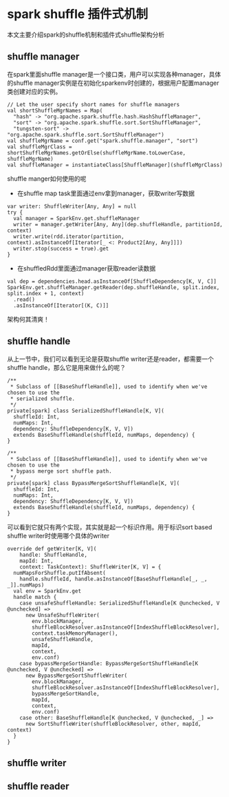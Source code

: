 # spark shuffle 插件式机制

本文主要介绍spark的shuffle机制和插件式shuffle架构分析

## shuffle manager

在spark里面shuffle manager是一个接口类，用户可以实现各种manager，具体的shuffle manager实例是在初始化sparkenv时创建的，根据用户配置manager类创建对应的实例。

``` 
// Let the user specify short names for shuffle managers
val shortShuffleMgrNames = Map(
  "hash" -> "org.apache.spark.shuffle.hash.HashShuffleManager",
  "sort" -> "org.apache.spark.shuffle.sort.SortShuffleManager",
  "tungsten-sort" -> "org.apache.spark.shuffle.sort.SortShuffleManager")
val shuffleMgrName = conf.get("spark.shuffle.manager", "sort")
val shuffleMgrClass = shortShuffleMgrNames.getOrElse(shuffleMgrName.toLowerCase, shuffleMgrName)
val shuffleManager = instantiateClass[ShuffleManager](shuffleMgrClass)
```

shuffle manger如何使用的呢

* 在shuffle map task里面通过env拿到manager，获取writer写数据

``` 
var writer: ShuffleWriter[Any, Any] = null
try {
  val manager = SparkEnv.get.shuffleManager
  writer = manager.getWriter[Any, Any](dep.shuffleHandle, partitionId, context)
  writer.write(rdd.iterator(partition, context).asInstanceOf[Iterator[_ <: Product2[Any, Any]]])
  writer.stop(success = true).get
}
```

* 在shuffledRdd里面通过manager获取reader读数据

``` 
val dep = dependencies.head.asInstanceOf[ShuffleDependency[K, V, C]]
SparkEnv.get.shuffleManager.getReader(dep.shuffleHandle, split.index, split.index + 1, context)
  .read()
  .asInstanceOf[Iterator[(K, C)]]
```

架构何其清爽！



## shuffle handle

从上一节中，我们可以看到无论是获取shuffle writer还是reader，都需要一个shuffle handle，那么它是用来做什么的呢？

``` 
/**
 * Subclass of [[BaseShuffleHandle]], used to identify when we've chosen to use the
 * serialized shuffle.
 */
private[spark] class SerializedShuffleHandle[K, V](
  shuffleId: Int,
  numMaps: Int,
  dependency: ShuffleDependency[K, V, V])
  extends BaseShuffleHandle(shuffleId, numMaps, dependency) {
}

/**
 * Subclass of [[BaseShuffleHandle]], used to identify when we've chosen to use the
 * bypass merge sort shuffle path.
 */
private[spark] class BypassMergeSortShuffleHandle[K, V](
  shuffleId: Int,
  numMaps: Int,
  dependency: ShuffleDependency[K, V, V])
  extends BaseShuffleHandle(shuffleId, numMaps, dependency) {
}
```



可以看到它就只有两个实现，其实就是起一个标识作用。用于标识sort based shuffle writer时使用哪个具体的writer

``` 
override def getWriter[K, V](
    handle: ShuffleHandle,
    mapId: Int,
    context: TaskContext): ShuffleWriter[K, V] = {
  numMapsForShuffle.putIfAbsent(
    handle.shuffleId, handle.asInstanceOf[BaseShuffleHandle[_, _, _]].numMaps)
  val env = SparkEnv.get
  handle match {
    case unsafeShuffleHandle: SerializedShuffleHandle[K @unchecked, V @unchecked] =>
      new UnsafeShuffleWriter(
        env.blockManager,
        shuffleBlockResolver.asInstanceOf[IndexShuffleBlockResolver],
        context.taskMemoryManager(),
        unsafeShuffleHandle,
        mapId,
        context,
        env.conf)
    case bypassMergeSortHandle: BypassMergeSortShuffleHandle[K @unchecked, V @unchecked] =>
      new BypassMergeSortShuffleWriter(
        env.blockManager,
        shuffleBlockResolver.asInstanceOf[IndexShuffleBlockResolver],
        bypassMergeSortHandle,
        mapId,
        context,
        env.conf)
    case other: BaseShuffleHandle[K @unchecked, V @unchecked, _] =>
      new SortShuffleWriter(shuffleBlockResolver, other, mapId, context)
  }
}
```





## shuffle writer



## shuffle reader

